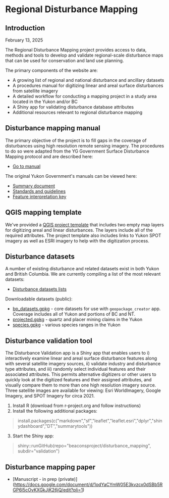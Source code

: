 # Regional Disturbance Mapping

## Introduction

February 13, 2025

The Regional Disturbance Mapping project provides access to data, methods and tools to develop and validate regional-scale disturbance maps that can be used for conservation and land use planning.

The primary components of the website are:

- A growing list of regional and national disturbance and ancillary datasets
- A procedures manual for digitizing linear and areal surface disturbances from satellite imagery
- A detailed workflow for conducting a mapping project in a study area located in the Yukon and/or BC
- A Shiny app for validating disturbance database attributes
- Additional resources relevant to regional disturbance mapping

## Disturbance mapping manual

The primary objective of the project is to fill gaps in the coverage of disturbances using high resolution remote sensing imagery. The procedures to do so were adapted from the YG Government Surface Disturbance Mapping protocol and are described here:

- [Go to manual](procedures)

The original Yukon Government's manuals can be viewed here:

- [Summary document](https://drive.google.com/file/d/1LUja-JRxFI0Q2jeqqi8j-X0G0QRrzGEI/view?usp=sharing)
- [Standards and guidelines](https://drive.google.com/file/d/1mwLDDqO4COUW-2n3l09A_Q9fu04yLp71/view?usp=sharing)
- [Feature interpretation key](https://drive.google.com/file/d/1SpcR-r_lQn_urERG8_CUl7oRQRJUxOri/view?usp=sharing)


## QGIS mapping template

We've provided a [QGIS project template](template) that includes two empty map layers for digitizing areal and linear disturbances. The layers include all of the required attributes. The project template also includes links to Yukon SPOT imagery as well as ESRI imagery to help with the digitization process.

## Disturbance datasets

A number of existing disturbance and related datasets exist in both Yukon and British Columbia. We are currently compiling a list of the most relevant datasets:

- [Disturbance datasets lists](https://docs.google.com/spreadsheets/d/1jrF-9GxjVUxCpmETts-CGrAiqsv6Wm407Qsez8uCN8k/edit#gid=506214747)

Downloadable datasets (public):
- [bp_datasets.gpkg](https://drive.google.com/file/d/10864Smj6nCOB12c6B2F0bjqk3VCgshJV/view?usp=sharing) - core datasets for use with `geopackage_creator` app. Coverage includes all of Yukon and portions of BC and NT.
- [projected.gpkg](https://drive.google.com/file/d/10CYexK4VIPRb2iuqB_n8o7f9hlvVm_YJ/view?usp=sharing) - quartz and placer mining claims in the Yukon
- [species.gpkg](https://drive.google.com/file/d/1-yosX3t0I4JJ8vLVit4vuUwKFhLib-Ut/view?usp=sharing) - various species ranges in the Yukon

## Disturbance validation tool

The Disturbance Validation app is a Shiny app that enables users to i) interactively examine linear and areal surface disturbance features along with several satellite imagery sources, ii) validate industry and disturbance type attributes, and iii) randomly select individual features and their associated attributes. This permits alternative digitizers or other users to quickly look at the digitized features and their assigned attributes, and visually compare them to more than one high resolution imagery source. Three satellite images are available for viewing: Esri WorldImagery, Google Imagery, and SPOT Imagery for circa 2021.

1. Install R (download from r-project.org and follow instructions)
2. Install the following additional packages:

>install.packages(c("markdown","sf","leaflet","leaflet.esri","dplyr","shinydashboard","DT","summarytools"))

3. Start the Shiny app:

>shiny::runGitHub(repo="beaconsproject/disturbance_mapping", subdir="validation")

## Disturbance mapping paper

- [Manuscript - in prep (private)] (https://docs.google.com/document/d/1odYaCYmW05E3kvzcx0dSBb5RGP6l5cOvKXGkJjK26jQ/edit?pli=1)

